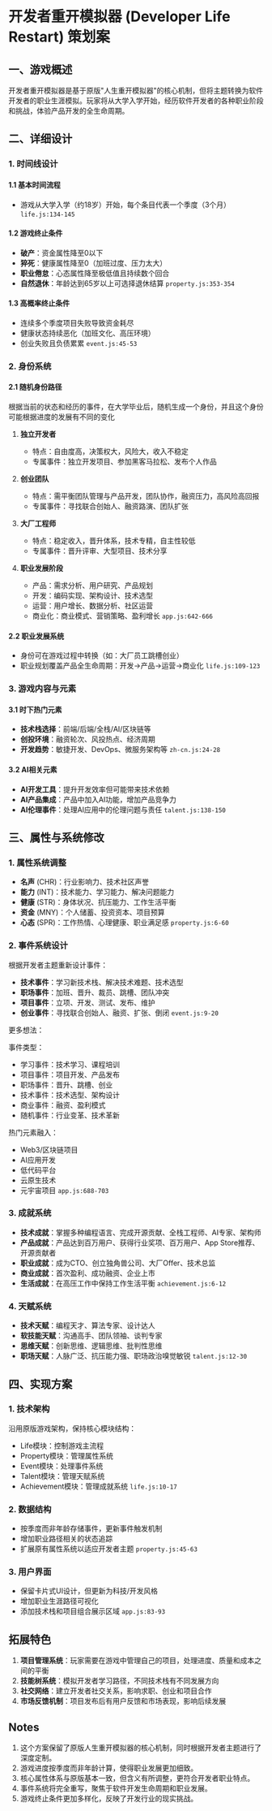 # 开发者重开模拟器 (Developer Life Restart) 策划案

## 一、游戏概述

开发者重开模拟器是基于原版"人生重开模拟器"的核心机制，但将主题转换为软件开发者的职业生涯模拟。玩家将从大学入学开始，经历软件开发者的各种职业阶段和挑战，体验产品开发的全生命周期。

## 二、详细设计

### 1. 时间线设计

#### 1.1 基本时间流程
- 游戏从大学入学（约18岁）开始，每个条目代表一个季度（3个月） `life.js:134-145`

#### 1.2 游戏终止条件
- **破产**：资金属性降至0以下
- **猝死**：健康属性降至0（加班过度、压力太大）
- **职业倦怠**：心态属性降至极低值且持续数个回合
- **自然退休**：年龄达到65岁以上可选择退休结算 `property.js:353-354`

#### 1.3 高概率终止条件
- 连续多个季度项目失败导致资金耗尽
- 健康状态持续恶化（加班文化、高压环境）
- 创业失败且负债累累 `event.js:45-53`

### 2. 身份系统

#### 2.1 随机身份路径
根据当前的状态和经历的事件，在大学毕业后，随机生成一个身份，并且这个身份可能根据进度的发展有不同的变化

1. **独立开发者**
   - 特点：自由度高，决策权大，风险大，收入不稳定
   - 专属事件：独立开发项目、参加黑客马拉松、发布个人作品

2. **创业团队**
   - 特点：需平衡团队管理与产品开发，团队协作，融资压力，高风险高回报
   - 专属事件：寻找联合创始人、融资路演、团队扩张

3. **大厂工程师**
   - 特点：稳定收入，晋升体系，技术专精，自主性较低
   - 专属事件：晋升评审、大型项目、技术分享

4. **职业发展阶段**
   - 产品：需求分析、用户研究、产品规划
   - 开发：编码实现、架构设计、技术选型
   - 运营：用户增长、数据分析、社区运营
   - 商业化：商业模式、营销策略、盈利增长 `app.js:642-666`

#### 2.2 职业发展系统
- 身份可在游戏过程中转换（如：大厂员工跳槽创业）
- 职业规划覆盖产品全生命周期：开发→产品→运营→商业化 `life.js:109-123`

### 3. 游戏内容与元素

#### 3.1 时下热门元素
- **技术栈选择**：前端/后端/全栈/AI/区块链等
- **创投环境**：融资轮次、风投热点、经济周期
- **开发趋势**：敏捷开发、DevOps、微服务架构等 `zh-cn.js:24-28`

#### 3.2 AI相关元素
- **AI开发工具**：提升开发效率但可能带来技术依赖
- **AI产品集成**：产品中加入AI功能，增加产品竞争力
- **AI伦理事件**：处理AI应用中的伦理问题与责任 `talent.js:138-150`

## 三、属性与系统修改

### 1. 属性系统调整
- **名声** (CHR)：行业影响力、技术社区声誉
- **能力** (INT)：技术能力、学习能力、解决问题能力
- **健康** (STR)：身体状况、抗压能力、工作生活平衡
- **资金** (MNY)：个人储蓄、投资资本、项目预算
- **心态** (SPR)：工作热情、心理健康、职业满足感 `property.js:6-60`

### 2. 事件系统设计
根据开发者主题重新设计事件：
- **技术事件**：学习新技术栈、解决技术难题、技术选型
- **职场事件**：加班、晋升、裁员、跳槽、团队冲突
- **项目事件**：立项、开发、测试、发布、维护
- **创业事件**：寻找联合创始人、融资、扩张、倒闭 `event.js:9-20`

更多想法：

事件类型：
- 学习事件：技术学习、课程培训
- 项目事件：项目开发、产品发布
- 职场事件：晋升、跳槽、创业
- 技术事件：技术选型、架构设计
- 商业事件：融资、盈利模式
- 随机事件：行业变革、技术革新

热门元素融入：
- Web3/区块链项目
- AI应用开发
- 低代码平台
- 云原生技术
- 元宇宙项目 `app.js:688-703`

### 3. 成就系统
- **技术成就**：掌握多种编程语言、完成开源贡献、全栈工程师、AI专家、架构师
- **产品成就**：产品达到百万用户、获得行业奖项、百万用户、App Store推荐、开源贡献者
- **职业成就**：成为CTO、创立独角兽公司、大厂Offer、技术总监
- **商业成就**：首次盈利、成功融资、企业上市
- **生活成就**：在高压工作中保持工作生活平衡 `achievement.js:6-12`

### 4. 天赋系统
- **技术天赋**：编程天才、算法专家、设计达人
- **软技能天赋**：沟通高手、团队领袖、谈判专家
- **思维天赋**：创新思维、逻辑思维、批判性思维
- **职场天赋**：人脉广泛、抗压能力强、职场政治嗅觉敏锐 `talent.js:12-30`

## 四、实现方案

### 1. 技术架构
沿用原版游戏架构，保持核心模块结构：
- Life模块：控制游戏主流程
- Property模块：管理属性系统
- Event模块：处理事件系统
- Talent模块：管理天赋系统
- Achievement模块：管理成就系统 `life.js:10-17`

### 2. 数据结构
- 按季度而非年龄存储事件，更新事件触发机制
- 增加职业路径相关的状态追踪
- 扩展原有属性系统以适应开发者主题 `property.js:45-63`

### 3. 用户界面
- 保留卡片式UI设计，但更新为科技/开发风格
- 增加职业生涯路径可视化
- 添加技术栈和项目组合展示区域 `app.js:83-93`

## 拓展特色

1. **项目管理系统**：玩家需要在游戏中管理自己的项目，处理进度、质量和成本之间的平衡
2. **技能树系统**：模拟开发者学习路径，不同技术栈有不同发展方向
3. **社交网络**：建立开发者社交关系，影响求职、创业和项目合作
4. **市场反馈机制**：项目发布后有用户反馈和市场表现，影响后续发展

## Notes

1. 这个方案保留了原版人生重开模拟器的核心机制，同时根据开发者主题进行了深度定制。
2. 游戏进度按季度而非年龄计算，使得职业发展更加细致。
3. 核心属性体系与原版基本一致，但含义有所调整，更符合开发者职业特点。
4. 事件系统将完全重写，聚焦于软件开发生命周期和职业发展。
5. 游戏终止条件更加多样化，反映了开发行业的现实挑战。
